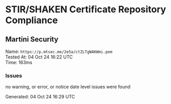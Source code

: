 # STIR/SHAKEN Certificate Repository Compliance

## Martini Security

Name: `https://p.mtsec.me/2e5a/ctZLTgWAKWmi.pem`\
Tested At: 04 Oct 24 16:22 UTC\
Time: 163ms

### Issues

no warning, or error, or notice date level issues were found

Generated: 04 Oct 24 16:29 UTC